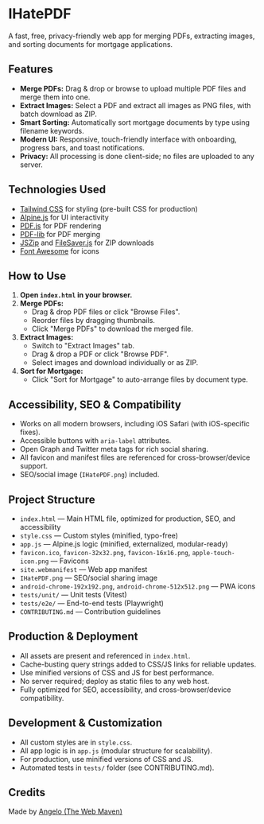 # IHatePDF

A fast, free, privacy-friendly web app for merging PDFs, extracting images, and sorting documents for mortgage applications.

## Features
- **Merge PDFs:** Drag & drop or browse to upload multiple PDF files and merge them into one.
- **Extract Images:** Select a PDF and extract all images as PNG files, with batch download as ZIP.
- **Smart Sorting:** Automatically sort mortgage documents by type using filename keywords.
- **Modern UI:** Responsive, touch-friendly interface with onboarding, progress bars, and toast notifications.
- **Privacy:** All processing is done client-side; no files are uploaded to any server.

## Technologies Used
- [Tailwind CSS](https://tailwindcss.com/) for styling (pre-built CSS for production)
- [Alpine.js](https://alpinejs.dev/) for UI interactivity
- [PDF.js](https://mozilla.github.io/pdf.js/) for PDF rendering
- [PDF-lib](https://pdf-lib.js.org/) for PDF merging
- [JSZip](https://stuk.github.io/jszip/) and [FileSaver.js](https://github.com/eligrey/FileSaver.js/) for ZIP downloads
- [Font Awesome](https://fontawesome.com/) for icons

## How to Use
1. **Open `index.html` in your browser.**
2. **Merge PDFs:**
   - Drag & drop PDF files or click "Browse Files".
   - Reorder files by dragging thumbnails.
   - Click "Merge PDFs" to download the merged file.
3. **Extract Images:**
   - Switch to "Extract Images" tab.
   - Drag & drop a PDF or click "Browse PDF".
   - Select images and download individually or as ZIP.
4. **Sort for Mortgage:**
   - Click "Sort for Mortgage" to auto-arrange files by document type.

## Accessibility, SEO & Compatibility
- Works on all modern browsers, including iOS Safari (with iOS-specific fixes).
- Accessible buttons with `aria-label` attributes.
- Open Graph and Twitter meta tags for rich social sharing.
- All favicon and manifest files are referenced for cross-browser/device support.
- SEO/social image (`IHatePDF.png`) included.

## Project Structure
- `index.html` — Main HTML file, optimized for production, SEO, and accessibility
- `style.css` — Custom styles (minified, typo-free)
- `app.js` — Alpine.js logic (minified, externalized, modular-ready)
- `favicon.ico`, `favicon-32x32.png`, `favicon-16x16.png`, `apple-touch-icon.png` — Favicons
- `site.webmanifest` — Web app manifest
- `IHatePDF.png` — SEO/social sharing image
- `android-chrome-192x192.png`, `android-chrome-512x512.png` — PWA icons
- `tests/unit/` — Unit tests (Vitest)
- `tests/e2e/` — End-to-end tests (Playwright)
- `CONTRIBUTING.md` — Contribution guidelines

## Production & Deployment
- All assets are present and referenced in `index.html`.
- Cache-busting query strings added to CSS/JS links for reliable updates.
- Use minified versions of CSS and JS for best performance.
- No server required; deploy as static files to any web host.
- Fully optimized for SEO, accessibility, and cross-browser/device compatibility.

## Development & Customization
- All custom styles are in `style.css`.
- All app logic is in `app.js` (modular structure for scalability).
- For production, use minified versions of CSS and JS.
- Automated tests in `tests/` folder (see CONTRIBUTING.md).

## Credits
Made by <a href="https://github.com/Cyberangelo-King" target="_blank" rel="noopener">Angelo (The Web Maven)</a>


